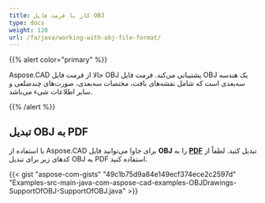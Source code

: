 ```yaml
---
title: کار با فرمت فایل OBJ
type: docs
weight: 120
url: /fa/java/working-with-obj-file-format/
---
```


{{% alert color="primary" %}}

Aspose.CAD حالا از فرمت فایل OBJ پشتیبانی می‌کند. فرمت فایل OBJ یک هندسه سه‌بعدی است که شامل نقشه‌های بافت، مختصات سه‌بعدی، صورت‌های چندضلعی و سایر اطلاعات شیء می‌باشد.

{{% /alert %}}

## **تبدیل OBJ به PDF**

با استفاده از Aspose.CAD برای جاوا می‌توانید فایل **OBJ** را به [**PDF**](https://docs.fileformat.com/pdf/) تبدیل کنید. لطفاً از کدهای زیر برای تبدیل OBJ به PDF استفاده کنید.

{{< gist "aspose-com-gists" "49c1b75d9a84e149ecf374ece2c2597d" "Examples-src-main-java-com-aspose-cad-examples-OBJDrawings-SupportOfOBJ-SupportOfOBJ.java" >}}
